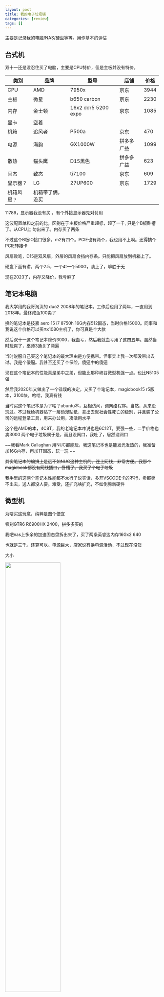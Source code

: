 ```yaml
---
layout: post
title: 我的电子垃圾铺
categories: [review]
tags: []
---
```

主要是记录我的电脑/NAS/硬盘等等。用作基本的评估

<!-- more -->

## 台式机

双十一还是没忍住买了电脑，主要是CPU特价，但是主板并没有特价。

| 类别       | 品牌             | 型号                | 店铺       | 价格 |
| ---------- | ---------------- | ------------------- | ---------- | ---- |
| CPU        | AMD              | 7950x               | 京东       | 3944 |
| 主板       | 微星             | b650 carbon         | 京东       | 2230 |
| 内存       | 金士顿           | 16x2 ddr5 5200 expo | 京东       | 1085 |
| 显卡       | 空着             |                     |            |      |
| 机箱       | 追风者           | P500a               | 京东       | 470  |
| 电源       | 海韵             | GX1000W             | 拼多多广益 | 1099 |
| 散热       | 猫头鹰           | D15黑色             | 拼多多广益 | 623  |
| 固态       | 致态             | ti7100              | 京东       | 609  |
| 显示器？   | LG               | 27UP600             | 京东       | 1729 |
| 机箱风扇？ | 机箱带了俩，没买 |                     |            |      |

11789，显示器我没有买 ，有个外接显示器先对付用

这波配置单和之前的比，区别在于主板价格严重超标，超了一千, 只是个B板卧槽了。从CPU上 匀出来了。内存买了两条

不过这个B板IO接口很多，m2有四个。PCIE也有两个，我也用不上啊。还得搞个PCIE转接卡

风扇败笔，D15是双风扇，外层的风扇会挡内存条。只能把风扇放到机箱上了。

硬盘下面有讲，两个2.5，一个4t一个500G，装上了，聊胜于无

现在2023了，内存又降价，我亏麻了

## 笔记本电脑

我大学用的我哥淘汰的 duo2 2008年的笔记本。工作后也用了两年，一直用到2018年。最终咸鱼100卖了

换的笔记本是技嘉 aero 15 i7 8750h 16G内存512固态，当时价格15000。同事和我说这个价格可以买rtx1080主机了，你可真是个大款

然后双十一这个笔记本降价3000，我血亏，然后我就血亏用了这四五年。虽然当时玩爽了，巫师3通关了两遍

当时说服自己买这个笔记本的最大理由是方便携带。但事实上我一次都没带出去过。我是个傻逼。我甚至还买了个保险，傻逼中的傻逼

现在这个笔记本的性能真是弟中之弟，但能比那种峡谷微型机强一点。也比N5105强

然后我2020年又做出了一个错误的决定，又买了个笔记本，magicbook15 r5版本，3100块，哈哈，我真有钱

当时买这个笔记本是为了啥？ubuntu本，互相访问，调网络程序。当然，从来没玩过。不过我给机器贴了一层动漫贴纸，拿出去就社会性死亡的级别，并且装了公司的远程登录工具，用来办公用，凑活用水平

这个是AMD的本，4C8T，我的老笔记本咋说也是6C12T，要强一些，二手价格也卖3000 两个电子垃圾属于是，而且没网口，我吐了，居然没网口

~~我看Mark Callaghan 用NUC都能玩，我这笔记本也是能发光发热的，我准备加16G内存，再加1T固态，玩一玩 ~~

~~其实笔记本的编排上是远不如NUC这种主机的。连上网线，非常方便。我那个magicbook都没有网线插口，卧槽了。我买了个电子垃圾~~

我手里的这两个笔记本性能都不太行了说实话，多开VSCODE卡的不行，卖都卖不出去，送人都没人要。难受，还扩充啥扩充，不如倒腾新硬件

## 微型机

为啥买这玩意，纯粹是图个便宜

零刻GTR6 R6900HX 2400，拼多多买的

我吧nas上多余的加速固态盘拆出来了，买了两条英睿达内存16Gx2 640

也就是三千。还算可以。电源巨大，店家说有换电源活动，不过现在没货

大小

<img src="https://user-images.githubusercontent.com/8872493/215332651-8d2ed75e-e2ed-44ae-9048-38e632d0df7a.jpg" alt=""  width="60%">

接口

<img src="https://user-images.githubusercontent.com/8872493/215332675-8e505e6e-33ec-4585-9105-ae8b3cbdc639.jpg" alt=""  width="60%">

<img src="https://user-images.githubusercontent.com/8872493/215332678-bf9b2fa8-1d02-42db-b033-65723c15230d.jpg" alt=""  width="60%">

真不如给两个网口，这么多USB/HDMI有用不到，零刻还有一个新版本，四个HDMI，逆天

内部接口

<img src="https://user-images.githubusercontent.com/8872493/215332702-1edecd95-5f98-4609-938f-952fe7a01e30.jpg" alt=""  width="60%">

两个内存DDR5口，罗起来的，两个M2，比较常规，笔记本都这样

另外需要设置下BIOS，这个机器集显性能不弱，类似1050TI了，打个游戏60帧没问题，但是我用不到，得调小内存使用

我为啥买这玩意？当轻便开发机使用。

## NAS && 硬盘

今年我买了个n5105的nas机器， 8G内存，价格还可以 2400.绿联dx4600，用了就发现非常爽，访问文件非常舒服，一个局域网互联非常爽。

为啥之前没有买，首先群晖/威联通的机器，垃圾硬件，就是抢钱。自己买设备拼可以算一下价格

n5105 畅网的板子，900块

电源，随便买个，300

机箱，多盘位的，为nas设计的，起码500，也可以搞个垃圾蜗牛，100，之前没搞是因为，不放心，自己去咸鱼捡电源机箱，我真怕着火

风扇 整几把也就50块顶天，转接线也就50拿下

内存条8g的150，咸鱼捡也是这个价，这个机器对于nas服务属于过剩的，8g够用了。当然想跑多个docker也可以加

这些算起来1600左右就可以搞一套了。我买的方案是2400，实际上就是花钱图省心了，系统什么的不用自己搞

docker搞一个qtorrent，搞一个jellyfin海报墙，够用了，qtorrent做了内存限制，平时也就占用1G左右，jellyfin占用200M，有时候占用1G

这个机器是4盘位 + 2个m2位置 + 两个sodimm d4内存位置，扩展空间还是很大的，~~我准备双十一买个16内存放上去~~ 咸鱼买了一条8G内存，105，放上去了。docker两个最多占用2G，压力还是比较低的

两个M2位置，放了一个固态 (hp ex900 现在价格270，当年600买的)~~用来做加速~~，~~双十一准备买个rc20 1t用来放docker/小的文件之类的~~。海康威视的固态也非常便宜，出于支持国货买了一条，放在另一个M2位置了。装一些照片之类的，也放了docker

> 经我的踩坑，机械盘放docker加上机械盘跑下载，会掉盘，同时加速盘也会掉盘，这个应该是绿联系统UGOS的bug，我直接拆了放在别的机器上了
>
> 我把docker搬迁到另一个ssd，原来的读ssd用起来没啥问题了。ssd只能加速一块机械盘是个败笔。不过我基本上都下载到下载盘来看。也还好

nas还需要整个UPS，我已经看中了山特 850 双十一买上。价格可以接受，个头和鞋盒差不多，nas也支持，这个价格一直 是499，淘宝430.,我在淘宝上买了

---

我有好多硬盘，也坏了好多

2.5寸的，我有两个希捷4t一个希捷5t，存电影，没装满。现在想来这三个明明可以买8T空气盘的。败笔了，当时考虑搬家，其实硬盘大小不是问题，防磕碰才是问题

一个拆了放台式机，一个拆了放NAS了，一个闲置

一个西数 500G接口挂了，我没拆开就直接扔了

两个三星500G，大学（2013年）买的，供电接口都坏了，买了个硬盘盒(20块)挨个试，只有一个还能用，感觉也经常出问题，比较搞笑的是这俩三星拆开内部是东芝的盘

能用的拆了放台式机了，硬盘盒转手五块咸鱼出了

3.5寸的，有一个东芝2T，也是大学（2013年）买的，供电也坏了。拆了放nas里做下载盘了。随时做好报废准备

有一个西数 12T，亚马逊海淘的，1300吧，外接使用，直接拆了放NAS，外接壳50卖了，结果发现人家都卖100，亏

买了个HC550 16T，1580 现在1600，放NAS

HC550都说噪音恐怖，我的测试，没有我的东芝2T响

---

NAS目前运行情况

<img src="https://wanghenshui.github.io/assets/nas.jpg" alt=""  width="50%">

磁盘空间情况


<img src="https://wanghenshui.github.io/assets/nas.png" alt=""  width="50%">

30T还是有点不够用的感觉，松鼠症严重，随便一下载就满了 ~~不要问有多少黄片~~

---

看到这里或许你有建议或者疑问或者指出我的错误，请留言评论或者邮件mailto:wanghenshui@qq.com, 多谢!  你的评论非常重要！

<details>
<summary>觉得写的不错可以点开扫码赞助几毛</summary>
<img src="https://wanghenshui.github.io/assets/wepay.png" alt="微信转账">
</details>
